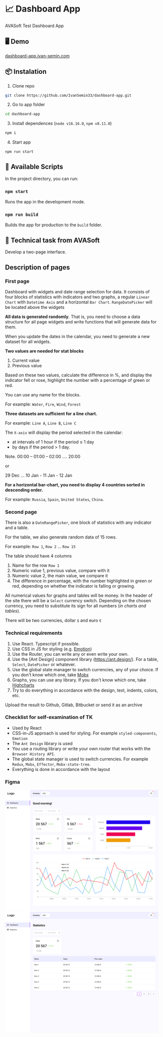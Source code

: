 # 📈 Dashboard App

AVASoft Test Dashboard App

## 🖥 Demo

[dashboard-app.ivan-semin.com](<http://dashboard-app.ivan-semin.com>)

## 📦 Instalation

1. Clone repo

```bash
git clone https://github.com/IvanSemin33/dashboard-app.git
```

2. Go to app folder

```bash
cd dashboard-app
```

3. Install dependences (`node v16.16.0`, `npm v8.11.0`)

```bash
npm i
```

4. Start app

```bash
npm run start
```

## 📖 Available Scripts

In the project directory, you can run:

### `npm start`

Runs the app in the development mode.

### `npm run build`

Builds the app for production to the `build` folder.

## 📝 Technical task from AVASoft

Develop a two-page interface.

## Description of pages

### First page

Dashboard with widgets and date range selection for data. It consists of four blocks of statistics with indicators and two graphs, a regular `Linear Chart` with `Datetime Axis` and a horizontal `Bar Chart`. `RangeDatePicker` will be located above the widgets

**All data is generated randomly**. That is, you need to choose a data structure for all page widgets and write functions that will generate data for them.

When you update the dates in the calendar, you need to generate a new dataset for all widgets.

**Two values are needed for stat blocks**

1. Current value
2. Previous value

Based on these two values, calculate the difference in %, and display the indicator fell or rose, highlight the number with a percentage of green or red.

You can use any name for the blocks.

For example: `Water`, `Fire`, `Wind`, `Forest`

**Three datasets are sufficient for a line chart.**

For example: `Line A`, `Line B`, `Line C`

The `X-axis` will display the period selected in the calendar:

- at intervals of 1 hour if the period ≤ 1 day
- by days if the period > 1 day.

Note. 00:00 – 01:00 – 02:00 .... 20:00

or

29 Dec ... 10 Jan - 11 Jan - 12 Jan

**For a horizontal bar-chart, you need to display 4 countries sorted in descending order.**

For example: `Russia`, `Spain`, `United States`, `China`.

### Second page

There is also a `DateRangePicker`, one block of statistics with any indicator and a table.

For the table, we also generate random data of 15 rows.

For example: `Row 1`, `Row 2` ... `Row 15`

The table should have 4 columns

1. Name for the row `Row 1`
2. Numeric value 1, previous value, compare with it
3. Numeric value 2, the main value, we compare it
4. The difference in percentage, with the number highlighted in green or red, depending on whether the indicator is falling or growing.

All numerical values for graphs and tables will be money. In the header of the site there will be a `Select` currency switch. Depending on the chosen currency, you need to substitute its sign for all numbers (*in charts and tables*).

There will be two currencies, dollar `$` and euro `€`

### Technical requirements

1. Use React. Typescript if possible.
2. Use CSS in JS for styling (e.g. [Emotion](https://emotion.sh/docs/introduction))
3. Use the Router, you can write any or even write your own.
4. Use the [Ant Design] component library (<https://ant.design/>). For a table, `Select`, `DatePicker` or whatever.
5. Use the global state manager to switch currencies, any of your choice. If you don't know which one, take [Mobx](https://mobx.js.org/README.html)
6. Graphs, you can use any library. If you don't know which one, take [Highcharts](https://www.highcharts.com/)
7. Try to do everything in accordance with the design, text, indents, colors, etc.

Upload the result to Github, Gitlab, Bitbucket or send it as an archive

### Checklist for self-examination of TK

- Used by React
- CSS-in-JS approach is used for styling. For example `styled-components`, `Emotion`
- The `Ant Design` library is used
- You use a routing library or write your own router that works with the `Browser History API`.
- The global state manager is used to switch currencies. For example `Redux`, `Mobx`, `Effector`, `Mobx-state-tree`.
- Everything is done in accordance with the layout

### Figma
  
![Dashboard](./images/dashboard.png)
![Statistics](./images/statistics.png)
